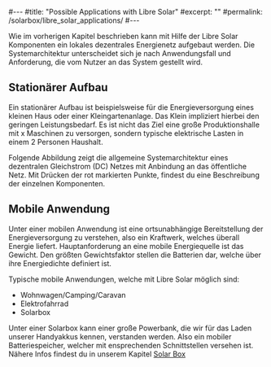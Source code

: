 #---
#title: "Possible Applications with Libre Solar"
#excerpt: ""
#permalink: /solarbox/libre_solar_applications/
#---

Wie im vorherigen Kapitel beschrieben kann mit Hilfe der Libre Solar Komponenten ein lokales dezentrales Energienetz aufgebaut werden. Die Systemarchitektur unterscheidet sich je nach Anwendungsfall und Anforderung, die vom Nutzer an das System gestellt wird.

## Stationärer Aufbau

Ein stationärer Aufbau ist beispielsweise für die Energieversorgung eines kleinen Haus oder einer Kleingartenanlage. Das Klein impliziert hierbei den geringen Leistungsbedarf. Es ist nicht das Ziel eine große Produktionshalle mit x Maschinen zu versorgen, sondern typische elektrische Lasten in einem 2 Personen Haushalt.

Folgende Abbildung zeigt die allgemeine Systemarchitektur eines dezentralen Gleichstrom (DC) Netzes mit Anbindung an das öffentliche Netz. Mit Drücken der rot markierten Punkte, findest du eine Beschreibung der einzelnen Komponenten.

<!--
// H5P einbinden
![System_Layout](/media_files/introduction_system_layout.png)
-->

## Mobile Anwendung

Unter einer mobilen Anwendung ist eine ortsunabhängige Bereitstellung der Energieversorgung zu verstehen, also ein Kraftwerk, welches überall Energie liefert.
Hauptanforderung an eine mobile Energiequelle ist das Gewicht. Den größten Gewichtsfaktor stellen die Batterien dar, welche über ihre Energiedichte definiert ist.

Typische mobile Anwendungen, welche mit Libre Solar möglich sind:
- Wohnwagen/Camping/Caravan
- Elektrofahrrad
- Solarbox

Unter einer Solarbox kann einer große Powerbank, die wir für das Laden unserer Handyakkus kennen, verstanden werden. Also ein mobiler Batteriespeicher, welcher mit ensprechenden Schnittstellen versehen ist.
Nähere Infos findest du in unserem Kapitel [Solar Box](/solarbox/solarbox_oer.md)
